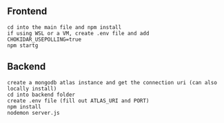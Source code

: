 ## Frontend
    cd into the main file and npm install
    if using WSL or a VM, create .env file and add CHOKIDAR_USEPOLLING=true
    npm startg

## Backend
    create a mongodb atlas instance and get the connection uri (can also locally install)
    cd into backend folder 
    create .env file (fill out ATLAS_URI and PORT)
    npm install
    nodemon server.js